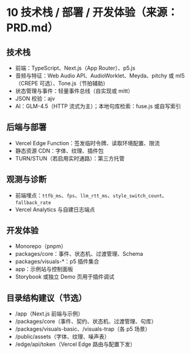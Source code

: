 # 10 技术栈 / 部署 / 开发体验（来源：PRD.md）

## 技术栈
- 前端：TypeScript、Next.js（App Router）、p5.js
- 音频与特征：Web Audio API、AudioWorklet、Meyda、pitchy 或 ml5（CREPE 可选）、Tone.js（节拍辅助）
- 状态管理与事件：轻量事件总线（自实现或 mitt）
- JSON 校验：ajv
- AI：GLM-4.5（HTTP 流式为主）；本地句库检索：fuse.js 或自写索引

## 后端与部署
- Vercel Edge Function：签发临时令牌、读取环境配置、限流
- 静态资源 CDN：字体、纹理、插件包
- TURN/STUN（若启用实时通路）：第三方托管

## 观测与诊断
- 前端埋点：`ttfb_ms`、`fps`、`llm_rtt_ms`、`style_switch_count`、`fallback_rate`
- Vercel Analytics 与自建日志端点

## 开发体验
- Monorepo（pnpm）
- packages/core：事件、状态机、过渡管理、Schema
- packages/visuals-*：p5 插件集合
- app：示例站与控制面板
- Storybook 或独立 Demo 页用于插件调试

## 目录结构建议（节选）
- /app（Next.js 前端与示例）
- /packages/core（事件、契约、状态机、过渡管理、句库）
- /packages/visuals-basic、/visuals-trap（各 p5 场景）
- /public/assets（字体、纹理、噪声表）
- /edge/api/token（Vercel Edge 路由与配置下发）

